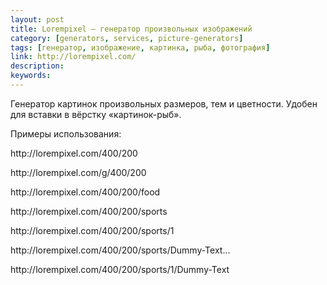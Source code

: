 ```yaml
---
layout: post
title: Lorempixel — генератор произвольных изображений
category: [generators, services, picture-generators]
tags: [генератор, изображение, картинка, рыба, фотография]
link: http://lorempixel.com/
description:
keywords:
---
```


<p>Генератор картинок произвольных размеров, тем и цветности. Удобен для вставки в вёрстку «картинок-рыб».</p>
<p>Примеры использования:</p>
<p>http://lorempixel.com/400/200</p>
<p>http://lorempixel.com/g/400/200</p>
<p>http://lorempixel.com/400/200/food</p>
<p>http://lorempixel.com/400/200/sports</p>
<p>http://lorempixel.com/400/200/sports/1</p>
<p>http://lorempixel.com/400/200/sports/Dummy-Text...</p>
<p>http://lorempixel.com/400/200/sports/1/Dummy-Text</p>

